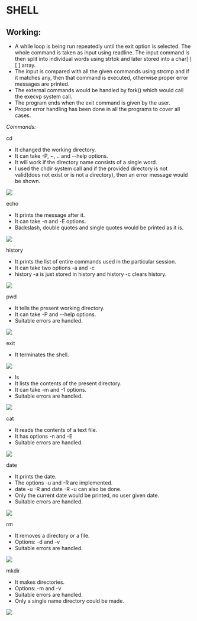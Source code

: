 # **SHELL** 

## **Working:**

- A while loop is being run repeatedly until the exit option is selected. The whole command is taken as input using readline. The input command is then split into individual words using strtok and later stored into a char[ ][ ] array. 
- The input is compared with all the given commands using strcmp and if it matches any, then that command is executed, otherwise proper error messages are printed. 
- The external commands would be handled by fork() which would call the execvp system call. 
- The program ends when the exit command is given by the user. 
- Proper error handling has been done in all the programs to cover all cases. 

*Commands:*

cd 
- It changed the working directory. 
- It can take -P,  ~, .. and --help options. 
- It will work if the directory name consists of a single word. 
- I used the chdir system call and if the provided directory is not valid(does not exist or is not a directory), then an error message would be shown. 

![](images/1.png)

echo 
- It prints the message after it. 
- It can take -n and -E options. 
- Backslash, double quotes and single quotes would be printed as it is. 

![](images/2.png)

history 
- It prints the list of entire commands used in the particular session. 
- It can take two options -a and -c 
- history -a is just stored in history and history -c clears history. 

![](images/3.png)

pwd 
- It tells the present working directory. 
- It can take -P and --help options. 
- Suitable errors are handled. 

![](images/4.png)

exit 
- It terminates the shell. 

![](images/5.png)

- ls 
- It lists the contents of the present directory. 
- It can take -m and -1 options. 
- Suitable errors are handled. 

![](images/6.png)

cat 
- It reads the contents of a text file. 
- It has options -n and -E 
- Suitable errors are handled. 

![](images/7.png)

date 
- It prints the date. 
- The options -u and -R are implemented. 
- date -u -R and date -R -u can also be done. 
- Only the current date would be printed, no user given date. 
- Suitable errors are handled. 

![](images/8.png)

rm 
- It removes a directory or a file. 
- Options: -d and -v 
- Suitable errors are handled. 

![](images/9.png)

mkdir 
- It makes directories. 
- Options: -m and -v 
- Suitable errors are handled. 
- Only a single name directory could be made. 

![](images/10.png)
